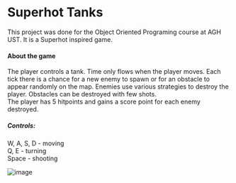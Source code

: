 # Superhot Tanks 

This project was done for the Object Oriented Programing course at AGH UST. It is a Superhot inspired game.

#### About the game
The player controls a tank. Time only flows when the player moves. Each tick there is a chance for a new enemy to spawn or for an obstacle to appear randomly on the map. Enemies use various strategies to destroy the player. Obstacles can be destroyed with few shots. <br>
The player has 5 hitpoints and gains a score point for each enemy destroyed. 

##### Controls:
W, A, S, D - moving <br>
Q, E - turning <br>
Space - shooting <br>

![image](https://user-images.githubusercontent.com/37042650/165169819-8bd008fe-9ae5-4d34-97bf-d5ba237d3b4b.png)

